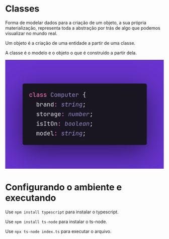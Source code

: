 # Classes

Forma de modelar dados para a criação de um objeto, a sua própria materialização, representa toda a abstração por trás de algo que podemos visualizar no mundo real.

Um objeto é a criação de uma entidade a partir de uma classe.

A classe é o modelo e o objeto  o que é construído a partir dela.

<div>
  <img src="./class.png" alt="Exemplo de uma classe" />
</div>

# Configurando o ambiente e executando

Use `npm install typescript` para instalar o typescript.

Use `npm install ts-node` para instalar o ts-node.

Use `npx ts-node index.ts` para executar o arquivo.